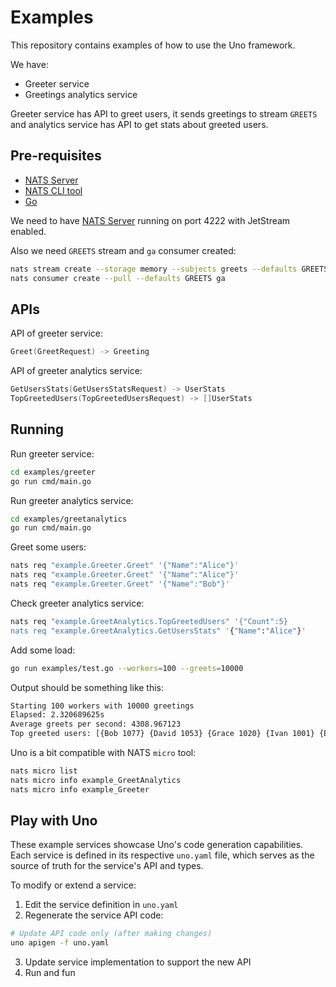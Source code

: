 # Examples

This repository contains examples of how to use the Uno framework.

We have:
- Greeter service 
- Greetings analytics service

Greeter service has API to greet users, it sends greetings to stream `GREETS` and analytics service has API to get stats about greeted users.

## Pre-requisites

- [NATS Server](https://nats.io/)
- [NATS CLI tool](https://github.com/nats-io/natscli)
- [Go](https://go.dev/)

We need to have [NATS Server](https://nats.io/) running on port 4222 with JetStream enabled.

Also we need `GREETS` stream and `ga` consumer created:

```bash
nats stream create --storage memory --subjects greets --defaults GREETS
nats consumer create --pull --defaults GREETS ga
```

## APIs

API of greeter service:

```go
Greet(GreetRequest) -> Greeting
```

API of greeter analytics service:

```go
GetUsersStats(GetUsersStatsRequest) -> UserStats
TopGreetedUsers(TopGreetedUsersRequest) -> []UserStats
```

## Running

Run greeter service: 

```bash
cd examples/greeter
go run cmd/main.go
```

Run greeter analytics service:

```bash
cd examples/greetanalytics
go run cmd/main.go
```

Greet some users:

```bash
nats req "example.Greeter.Greet" '{"Name":"Alice"}'
nats req "example.Greeter.Greet" '{"Name":"Alice"}'
nats req "example.Greeter.Greet" '{"Name":"Bob"}'
```

Check greeter analytics service:

```bash
nats req "example.GreetAnalytics.TopGreetedUsers" '{"Count":5}
nats req "example.GreetAnalytics.GetUsersStats" '{"Name":"Alice"}'
```

Add some load:

```bash
go run examples/test.go --workers=100 --greets=10000
```

Output should be something like this:
```bash
Starting 100 workers with 10000 greetings
Elapsed: 2.320689625s
Average greets per second: 4308.967123
Top greeted users: [{Bob 1077} {David 1053} {Grace 1020} {Ivan 1001} {Eve 993} {Jack 987} {Alice 987} {Helen 968} {Frank 962} {Charlie 954}]
```

Uno is a bit compatible with NATS `micro` tool:

```bash
nats micro list
nats micro info example_GreetAnalytics
nats micro info example_Greeter
```

## Play with Uno

These example services showcase Uno's code generation capabilities. Each service is defined in its respective `uno.yaml` file, which serves as the source of truth for the service's API and types.

To modify or extend a service:

1. Edit the service definition in `uno.yaml`
2. Regenerate the service API code:
```bash
# Update API code only (after making changes)
uno apigen -f uno.yaml
```
3. Update service implementation to support the new API
4. Run and fun
